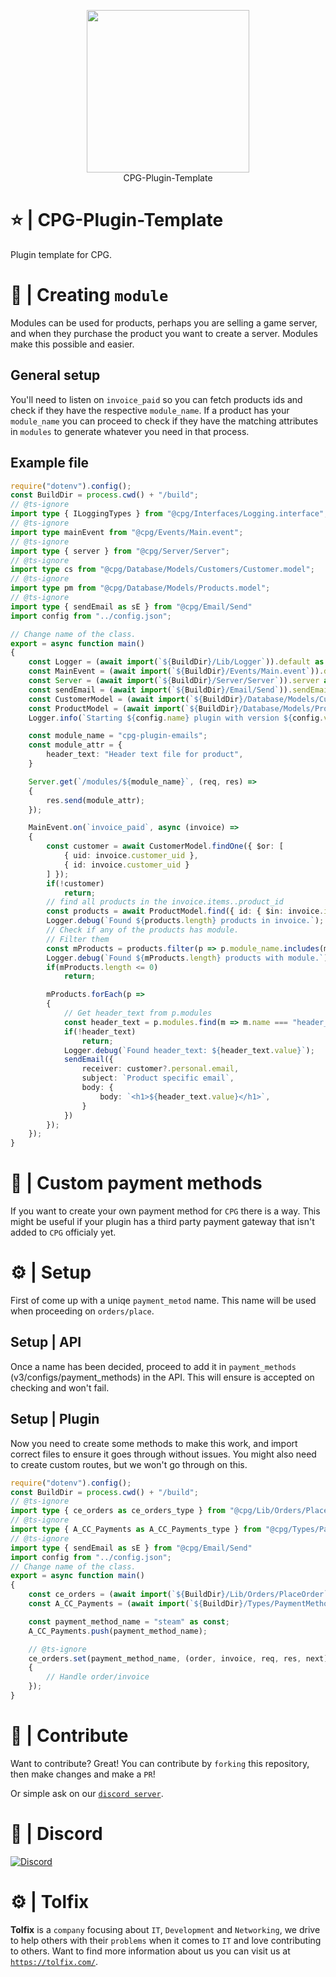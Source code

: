 <p align="center">
  <a href="https://tolfix.com/" target="_blank"><img width="260" src="https://cdn.tolfix.com/images/TX-Small.png"></a>
  <br/>
  CPG-Plugin-Template
</p>

# ⭐ | CPG-Plugin-Template
Plugin template for CPG.

# 📝 | Creating `module`
Modules can be used for products, perhaps you are selling a game server, and when they purchase the product you want to create a server.
Modules make this possible and easier.

## General setup
You'll need to listen on `invoice_paid` so you can fetch products ids and check if they have the respective `module_name`.
If a product has your `module_name` you can proceed to check if they have the matching attributes in `modules` to generate whatever you need in that process.

## Example file
```ts
require("dotenv").config();
const BuildDir = process.cwd() + "/build";
// @ts-ignore
import type { ILoggingTypes } from "@cpg/Interfaces/Logging.interface";
// @ts-ignore
import type mainEvent from "@cpg/Events/Main.event";
// @ts-ignore
import type { server } from "@cpg/Server/Server"; 
// @ts-ignore
import type cs from "@cpg/Database/Models/Customers/Customer.model";
// @ts-ignore
import type pm from "@cpg/Database/Models/Products.model";
// @ts-ignore
import type { sendEmail as sE } from "@cpg/Email/Send"
import config from "../config.json";

// Change name of the class.
export = async function main()
{
    const Logger = (await import(`${BuildDir}/Lib/Logger`)).default as ILoggingTypes;
    const MainEvent = (await import(`${BuildDir}/Events/Main.event`)).default as typeof mainEvent;
    const Server = (await import(`${BuildDir}/Server/Server`)).server as typeof server;
    const sendEmail = (await import(`${BuildDir}/Email/Send`)).sendEmail as typeof sE;
    const CustomerModel = (await import(`${BuildDir}/Database/Models/Customers/Customer.model`)).default as typeof cs;
    const ProductModel = (await import(`${BuildDir}/Database/Models/Products.model`)).default as typeof pm;
    Logger.info(`Starting ${config.name} plugin with version ${config.version}.`);

    const module_name = "cpg-plugin-emails";
    const module_attr = {
        header_text: "Header text file for product",
    }

    Server.get(`/modules/${module_name}`, (req, res) =>
    {
        res.send(module_attr);
    });

    MainEvent.on(`invoice_paid`, async (invoice) =>
    {
        const customer = await CustomerModel.findOne({ $or: [
            { uid: invoice.customer_uid },
            { id: invoice.customer_uid }
        ] });
        if(!customer)
            return;
        // find all products in the invoice.items..product_id
        const products = await ProductModel.find({ id: { $in: invoice.items.map(i => i.product_id) } });
        Logger.debug(`Found ${products.length} products in invoice.`);
        // Check if any of the products has module.
        // Filter them
        const mProducts = products.filter(p => p.module_name.includes(module_name));
        Logger.debug(`Found ${mProducts.length} products with module.`);
        if(mProducts.length <= 0)
            return;

        mProducts.forEach(p =>
        {
            // Get header_text from p.modules
            const header_text = p.modules.find(m => m.name === "header_text");
            if(!header_text)
                return;
            Logger.debug(`Found header_text: ${header_text.value}`);
            sendEmail({
                receiver: customer?.personal.email,
                subject: `Product specific email`,
                body: {
                    body: `<h1>${header_text.value}</h1>`,
                }
            })
        });
    });
}
```

# 📝 | Custom payment methods
If you want to create your own payment method for `CPG` there is a way.
This might be useful if your plugin has a third party payment gateway that isn't added to `CPG` officialy yet.

# ⚙ | Setup
First of come up with a uniqe `payment_metod` name. This name will be used when proceeding on `orders/place`.

## Setup | API
Once a name has been decided, proceed to add it in `payment_methods` (v3/configs/payment_methods) in the API. This will ensure is accepted on checking and won't fail.

## Setup | Plugin
Now you need to create some methods to make this work, and import correct files to ensure it goes through without issues.
You might also need to create custom routes, but we won't go through on this.

```ts
require("dotenv").config();
const BuildDir = process.cwd() + "/build";
// @ts-ignore
import type { ce_orders as ce_orders_type } from "@cpg/Lib/Orders/PlaceOrder";
// @ts-ignore
import type { A_CC_Payments as A_CC_Payments_type } from "@cpg/Types/PaymentMethod";
// @ts-ignore
import type { sendEmail as sE } from "@cpg/Email/Send"
import config from "../config.json";
// Change name of the class.
export = async function main()
{
    const ce_orders = (await import(`${BuildDir}/Lib/Orders/PlaceOrder`)).ce_orders as typeof ce_orders_type;
    const A_CC_Payments = (await import(`${BuildDir}/Types/PaymentMethod`)).A_CC_Payments as typeof A_CC_Payments_type;

    const payment_method_name = "steam" as const;
    A_CC_Payments.push(payment_method_name);

    // @ts-ignore
    ce_orders.set(payment_method_name, (order, invoice, req, res, next) =>
    {
        // Handle order/invoice
    });
}

```

# 📢 | Contribute
Want to contribute? Great! You can contribute by `forking` this repository, then make changes and make a `PR`!

Or simple ask on our [`discord server`](https://discord.tolfix.com).

# 🔮 | Discord
[![Discord](https://discord.com/api/guilds/833438897484595230/widget.png?style=banner4)](https://discord.tolfix.com)

# ⚙ | Tolfix
**Tolfix** is a `company` focusing about `IT`, `Development` and `Networking`, we drive to help others with their `problems` when it comes to `IT` and love contributing to others.
Want to find more information about us you can visit us at [`https://tolfix.com/`](https://tolfix.com/).
